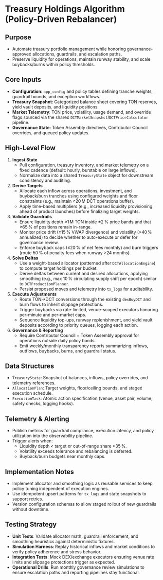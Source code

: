 # Treasury Holdings Algorithm (Policy-Driven Rebalancer)

## Purpose
- Automate treasury portfolio management while honoring governance-approved allocations, guardrails, and escalation paths.
- Preserve liquidity for operations, maintain runway stability, and scale buybacks/burns within policy thresholds.

## Core Inputs
- **Configuration**: `app_config` and policy tables defining tranche weights, guardrail bounds, and exception workflows.
- **Treasury Snapshot**: Categorized balance sheet covering TON reserves, yield vault deposits, and liquidity positions.
- **Market Telemetry**: TON price, volatility, usage demand, and override flags sourced via the shared `DCTMarketSnapshot`/`DCTPriceCalculator` pipeline.
- **Governance State**: Token Assembly directives, Contributor Council overrides, and queued policy updates.

## High-Level Flow
1. **Ingest State**
   - Pull configuration, treasury inventory, and market telemetry on a fixed cadence (default: hourly, burstable on large inflows).
   - Normalize data into a shared `TreasuryState` object for downstream consistency and auditing.
2. **Derive Targets**
   - Allocate each inflow across operations, investment, and buyback/burn tranches using configured weights and floor constraints (e.g., maintain ≥20 M DCT operations buffer).
   - Apply time-based multipliers (e.g., increased liquidity provisioning ahead of product launches) before finalizing target weights.
3. **Validate Guardrails**
   - Ensure liquidity depth ≥1 M TON inside ±2 % price bands and that ≥65 % of positions remain in-range.
   - Monitor price drift (±15 % VWAP divergence) and volatility (>40 % annualized) to decide whether to auto-execute or defer for governance review.
   - Enforce buyback caps (≤20 % of net fees monthly) and burn triggers (route 50 % of penalty fees when runway >24 months).
4. **Solve Deltas**
   - Use a weight-based allocator (patterned after `DCTAllocationEngine`) to compute target holdings per bucket.
   - Derive deltas between current and desired allocations, applying smoothing (e.g., max 10 % circulating supply shift per epoch) similar to `DCTProductionPlanner`.
   - Persist proposed moves and telemetry into `tx_logs` for auditability.
5. **Execute Adjustments**
   - Route TON→DCT conversions through the existing `dexBuyDCT` and burn flows to inherit slippage protections.
   - Trigger buybacks via rate-limited, venue-scoped executors honoring per-minute and per-market caps.
   - Sequence liquidity top-ups, runway replenishment, and yield vault deposits according to priority queues, logging each action.
6. **Governance & Reporting**
   - Require Contributor Council + Token Assembly approval for operations outside daily policy bands.
   - Emit weekly/monthly transparency reports summarizing inflows, outflows, buybacks, burns, and guardrail status.

## Data Structures
- `TreasuryState`: Snapshot of balances, inflows, policy overrides, and telemetry references.
- `AllocationPlan`: Target weights, floor/ceiling bounds, and staged execution schedule.
- `ExecutionTask`: Atomic action specification (venue, asset pair, volume, safety checks, logging hooks).

## Telemetry & Alerting
- Publish metrics for guardrail compliance, execution latency, and policy utilization into the observability pipeline.
- Trigger alerts when:
  - Liquidity depth < target or out-of-range share >35 %.
  - Volatility exceeds tolerance and rebalancing is deferred.
  - Buyback/burn budgets near monthly caps.

## Implementation Notes
- Implement allocator and smoothing logic as reusable services to keep policy tuning independent of execution engines.
- Use idempotent upsert patterns for `tx_logs` and state snapshots to support retries.
- Version configuration schemas to allow staged rollout of new guardrails without downtime.

## Testing Strategy
- **Unit Tests**: Validate allocator math, guardrail enforcement, and smoothing heuristics against deterministic fixtures.
- **Simulation Harness**: Replay historical inflows and market conditions to verify policy adherence and stress behavior.
- **Integration Tests**: Mock DEX/exchange executors ensuring venue rate limits and slippage protections trigger as expected.
- **Operational Drills**: Run monthly governance review simulations to ensure escalation paths and reporting pipelines stay functional.

